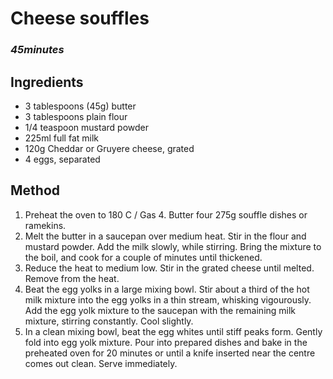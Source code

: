 # Cheese souffles

### _45minutes_ 

## Ingredients
- 3 tablespoons (45g) butter
- 3 tablespoons plain flour
- 1/4 teaspoon mustard powder
- 225ml full fat milk
- 120g Cheddar or Gruyere cheese, grated
- 4 eggs, separated

## Method
1. Preheat the oven to 180 C / Gas 4. Butter four 275g souffle dishes or ramekins.
2. Melt the butter in a saucepan over medium heat. Stir in the flour and mustard powder. Add the milk slowly, while stirring. Bring the mixture to the boil, and cook for a couple of minutes until thickened.
3. Reduce the heat to medium low. Stir in the grated cheese until melted. Remove from the heat.
4. Beat the egg yolks in a large mixing bowl. Stir about a third of the hot milk mixture into the egg yolks in a thin stream, whisking vigourously. Add the egg yolk mixture to the saucepan with the remaining milk mixture, stirring constantly. Cool slightly.
5. In a clean mixing bowl, beat the egg whites until stiff peaks form. Gently fold into egg yolk mixture. Pour into prepared dishes and bake in the preheated oven for 20 minutes or until a knife inserted near the centre comes out clean. Serve immediately.